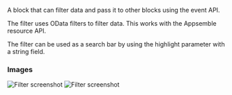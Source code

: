 A block that can filter data and pass it to other blocks using the event API.

The filter uses OData filters to filter data. This works with the Appsemble resource API.

The filter can be used as a search bar by using the highlight parameter with a string field.

### Images

![Filter screenshot](https://gitlab.com/appsemble/appsemble/-/raw/0.27.12/config/assets/filter.png)
![Filter screenshot](https://gitlab.com/appsemble/appsemble/-/raw/0.27.12/config/assets/filter-search-bar.png)
